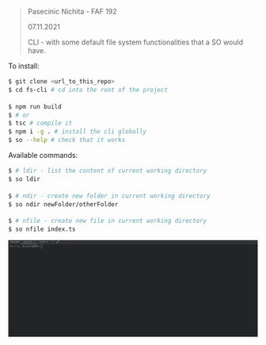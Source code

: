 > Pasecinic Nichita - FAF 192
>
> 07.11.2021
>
> CLI - with some default file system functionalities that a SO would have.

To install:

```bash
$ git clone <url_to_this_repo>
$ cd fs-cli # cd into the root of the project

$ npm run build
$ # or 
$ tsc # compile it
$ npm i -g . # install the cli globally
$ so --help # check that it works 
```

Available commands:

```bash
$ # ldir - list the content of current working directory 
$ so ldir

$ # ndir - create new folder in current working directory 
$ so ndir newFolder/otherFolder

$ # nfile - create new file in current working directory
$ so nfile index.ts
```

![recording2](https://github.com/nichitaa/fs-cli/blob/main/gif/gif.gif)

